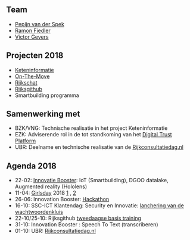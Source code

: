 
## Team
* [Pepijn van der Spek](https://www.linkedin.com/in/pepijnvanderspek/)
* [Ramon Fiedler](https://www.linkedin.com/in/ramon-fiedler-91225613/)
* [Victor Gevers](https://www.linkedin.com/in/vgevers/)

## Projecten 2018
 * [Keteninformatie](https://rijksgithub.nl/SSC-ICT-Innovatie/Keteninformatie)
 * [On-The-Move](https://on-the-move.ml)
 * [Rijkschat](https://rijkchat.nl)
 * [Rijksgithub](https://rijksgithub.nl)
 * Smartbuilding programma
 
## Samenwerking met

* BZK/VNG: Technische realisatie in het project Keteninformatie
* EZK: Adviserende rol in de tot standkoming van het [Digital Trust Platform](https://www.digitaltrustcenter.nl/actueel)
* UBR: Deelname en technische realisatie van de [Rijkconsultatiedag.nl](https://Rijkconsultatiedag.nl)


## Agenda 2018

* 22-02: [Innovatie Booster](https://www.ssc-ictspecials.nl/ictactueel/2018/02/innovatiebooster-van-een-abstract-idee-naar-een-prototype): IoT (Smartbuilding), DGOO datalake, Augmented reality (Hololens)
* 11-04: [Girlsday](https://www.vhto.nl/projecten/girlsday/over-girlsday/girlsday-2018/deelnemers-girlsday-2018/) 2018 [1](https://twitter.com/0xDUDE/status/984324025978630144) , [2](https://twitter.com/0xDUDE/status/984366508657823745)
* 26-06: Innovation Booster: [Hackathon](https://www.ssc-ict.nl/actueel/nieuws/2018/codes-ontwikkelen.aspx)
* 16-10: SSC-ICT Klantendag: Security en Innovatie: [lanchering van de wachtwoordenkluis](https://www.ssc-ict.nl/keepass/)
* 22-10/25-10: Rijksgithub [tweedaagse basis training](https://www.pleio.nl/events/event/view/59566151/rijksgithub-tweedaagse-github-basis-training)
* 31-10: Innovation Booster : Speech To Text (transcriberen) 
* 01-10: UBR: [Rijkconsultatiedag.nl](https://rijksgithub.nl/BZK-UBR/sp_rcd)








 
	 
